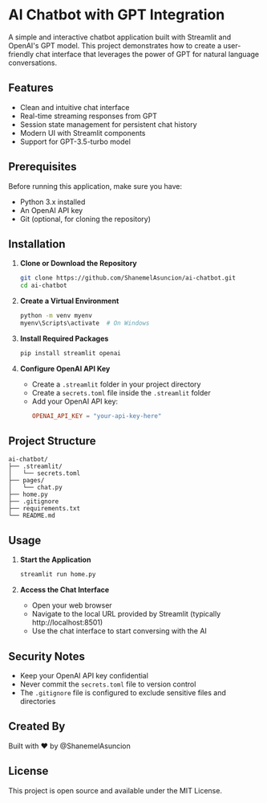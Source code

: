 # AI Chatbot with GPT Integration

A simple and interactive chatbot application built with Streamlit and OpenAI's GPT model. This project demonstrates how to create a user-friendly chat interface that leverages the power of GPT for natural language conversations.

## Features

- Clean and intuitive chat interface
- Real-time streaming responses from GPT
- Session state management for persistent chat history
- Modern UI with Streamlit components
- Support for GPT-3.5-turbo model

## Prerequisites

Before running this application, make sure you have:

- Python 3.x installed
- An OpenAI API key
- Git (optional, for cloning the repository)

## Installation

1. **Clone or Download the Repository**
   ```bash
   git clone https://github.com/ShanemelAsuncion/ai-chatbot.git
   cd ai-chatbot
   ```

2. **Create a Virtual Environment**
   ```bash
   python -m venv myenv
   myenv\Scripts\activate  # On Windows
   ```

3. **Install Required Packages**
   ```bash
   pip install streamlit openai
   ```

4. **Configure OpenAI API Key**
   - Create a `.streamlit` folder in your project directory
   - Create a `secrets.toml` file inside the `.streamlit` folder
   - Add your OpenAI API key:
     ```toml
     OPENAI_API_KEY = "your-api-key-here"
     ```

## Project Structure

```
ai-chatbot/
├── .streamlit/
│   └── secrets.toml
├── pages/
│   └── chat.py
├── home.py
├── .gitignore
├── requirements.txt
└── README.md
```

## Usage

1. **Start the Application**
   ```bash
   streamlit run home.py
   ```

2. **Access the Chat Interface**
   - Open your web browser
   - Navigate to the local URL provided by Streamlit (typically http://localhost:8501)
   - Use the chat interface to start conversing with the AI

## Security Notes

- Keep your OpenAI API key confidential
- Never commit the `secrets.toml` file to version control
- The `.gitignore` file is configured to exclude sensitive files and directories

## Created By

Built with ❤️ by @ShanemelAsuncion

## License

This project is open source and available under the MIT License.
